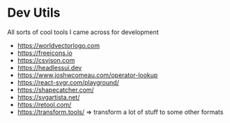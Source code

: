 # Dev Utils

All sorts of cool tools I came across for development

- https://worldvectorlogo.com
- https://freeicons.io
- https://csvjson.com
- https://headlessui.dev
- https://www.joshwcomeau.com/operator-lookup
- https://react-svgr.com/playground/
- https://shapecatcher.com/
- https://svgartista.net/
- https://retool.com/
- https://transform.tools/ => transform a lot of stuff to some other formats
